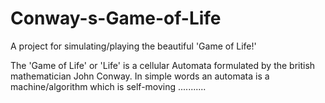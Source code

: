# Conway-s-Game-of-Life
A project for simulating/playing the beautiful 'Game of Life!'


The 'Game of Life' or 'Life' is a cellular Automata formulated by the british mathematician John Conway. In simple words an automata is a machine/algorithm which is self-moving ...........
